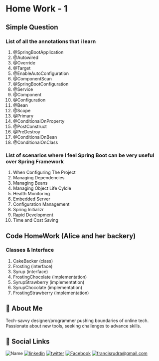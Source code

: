 # Home Work - 1

## Simple Question

### List of all the annotations that i learn

1. @SpringBootApplication
2. @Autowired
3. @Override
4. @Target
5. @EnableAutoConfiguration
6. @ComponentScan
7. @SpringBootConfiguration
8. @Service
9. @Component
10. @Configuration
11. @Bean
12. @Scope
13. @Primary
14. @ConditionalOnProperty
15. @PostConstruct
16. @PreDestroy
17. @ConditionalOnBean
18. @ConditionalOnClass

### List of scenarios where I feel Spring Boot can be very useful over Spring Framework

1. When Configuring The Project
2. Managing Dependencies
3. Managing Beans
4. Managing Object Life Cylcle
5. Health Monitoring
6. Embedded Server
7. Configuration Management
8. Spring Initializr
9. Rapid Development
10. Time and Cost Saving

## Code HomeWork (Alice and her backery)

### Classes & Interface

1. CakeBacker (class)
2. Frosting (interface)
3. Syrup (interface)
4. FrostingChocolate (implementation)
5. SyrupStrawberry (implementation)
6. SyrupChocolate (implementation)
7. FrostingStrawberry (implementation)

## 🚀 About Me

Tech-savvy designer/programmer pushing boundaries of online tech. Passionate about new tools, seeking challenges to advance skills.

## 🔗 Social Links

![Name](https://img.shields.io/badge/Name-Francis%20Rudra%20D%20Cruze-yellowgreen?style=for-the-badge)
[![linkedin](https://img.shields.io/badge/linkedin-0A66C2?style=for-the-badge&logo=linkedin&logoColor=white)](https://www.linkedin.com/in/rudradcruze)
[![twitter](https://img.shields.io/badge/twitter-1DA1F2?style=for-the-badge&logo=twitter&logoColor=white)](https://twitter.com/rudradcruze)
[![Facebook](https://img.shields.io/badge/facebook-4267B2?style=for-the-badge&logo=facebook&logoColor=white)](https://facebook.com/rudradcruze)
[![francisrudra@gmail.com](https://img.shields.io/badge/gmail-4267B2?style=for-the-badge&logo=gmail&logoColor=white)](mailto:francisrudra@gmail.com)
